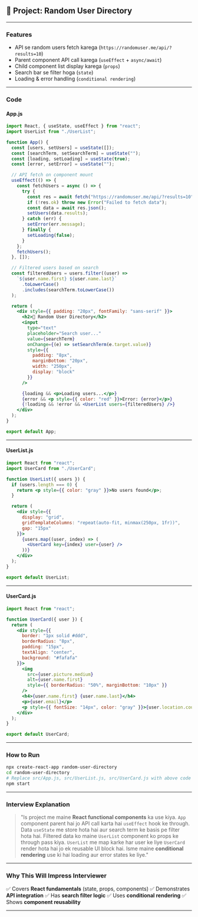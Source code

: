 ## 📌 **Project: Random User Directory**

---

### **Features**

* API se random users fetch karega (`https://randomuser.me/api/?results=10`)
* Parent component API call karega (`useEffect` + `async/await`)
* Child component list display karega (`props`)
* Search bar se filter hoga (`state`)
* Loading & error handling (`conditional rendering`)

---

### **Code**

#### **App.js**

```jsx
import React, { useState, useEffect } from "react";
import UserList from "./UserList";

function App() {
  const [users, setUsers] = useState([]);
  const [searchTerm, setSearchTerm] = useState("");
  const [loading, setLoading] = useState(true);
  const [error, setError] = useState("");

  // API fetch on component mount
  useEffect(() => {
    const fetchUsers = async () => {
      try {
        const res = await fetch("https://randomuser.me/api/?results=10");
        if (!res.ok) throw new Error("Failed to fetch data");
        const data = await res.json();
        setUsers(data.results);
      } catch (err) {
        setError(err.message);
      } finally {
        setLoading(false);
      }
    };
    fetchUsers();
  }, []);

  // Filtered users based on search
  const filteredUsers = users.filter((user) =>
    `${user.name.first} ${user.name.last}`
      .toLowerCase()
      .includes(searchTerm.toLowerCase())
  );

  return (
    <div style={{ padding: "20px", fontFamily: "sans-serif" }}>
      <h2>📖 Random User Directory</h2>
      <input
        type="text"
        placeholder="Search user..."
        value={searchTerm}
        onChange={(e) => setSearchTerm(e.target.value)}
        style={{
          padding: "8px",
          marginBottom: "20px",
          width: "250px",
          display: "block"
        }}
      />

      {loading && <p>Loading users...</p>}
      {error && <p style={{ color: "red" }}>Error: {error}</p>}
      {!loading && !error && <UserList users={filteredUsers} />}
    </div>
  );
}

export default App;
```

---

#### **UserList.js**

```jsx
import React from "react";
import UserCard from "./UserCard";

function UserList({ users }) {
  if (users.length === 0) {
    return <p style={{ color: "gray" }}>No users found</p>;
  }

  return (
    <div style={{
      display: "grid",
      gridTemplateColumns: "repeat(auto-fit, minmax(250px, 1fr))",
      gap: "15px"
    }}>
      {users.map((user, index) => (
        <UserCard key={index} user={user} />
      ))}
    </div>
  );
}

export default UserList;
```

---

#### **UserCard.js**

```jsx
import React from "react";

function UserCard({ user }) {
  return (
    <div style={{
      border: "1px solid #ddd",
      borderRadius: "8px",
      padding: "15px",
      textAlign: "center",
      background: "#fafafa"
    }}>
      <img
        src={user.picture.medium}
        alt={user.name.first}
        style={{ borderRadius: "50%", marginBottom: "10px" }}
      />
      <h4>{user.name.first} {user.name.last}</h4>
      <p>{user.email}</p>
      <p style={{ fontSize: "14px", color: "gray" }}>{user.location.country}</p>
    </div>
  );
}

export default UserCard;
```

---

### **How to Run**

```bash
npx create-react-app random-user-directory
cd random-user-directory
# Replace src/App.js, src/UserList.js, src/UserCard.js with above code
npm start
```

---

### **Interview Explanation**

> "Is project me maine **React functional components** ka use kiya.
> `App` component parent hai jo API call karta hai `useEffect` hook ke through.
> Data `useState` me store hota hai aur search term ke basis pe filter hota hai.
> Filtered data ko maine `UserList` component ko props ke through pass kiya.
> `UserList` me map karke har user ke liye `UserCard` render hota hai jo ek reusable UI block hai.
> Isme maine **conditional rendering** use ki hai loading aur error states ke liye."

---

### **Why This Will Impress Interviewer**

✅ Covers **React fundamentals** (state, props, components)
✅ Demonstrates **API integration**
✅ Has **search filter logic**
✅ Uses **conditional rendering**
✅ Shows **component reusability**

---

